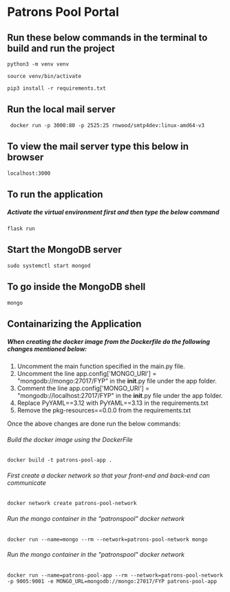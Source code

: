 # Patrons Pool Portal

## Run these below commands in the terminal to build and run the project

```
python3 -m venv venv
```
```
source venv/bin/activate
```
```
pip3 install -r requirements.txt
```

## Run the local mail server

```
 docker run -p 3000:80 -p 2525:25 rnwood/smtp4dev:linux-amd64-v3

``` 
## To view the mail server type this below in browser
```
localhost:3000
```

## To run the application 

##### Activate the virtual environment first and then type the below command

```
flask run 
```

## Start the MongoDB server

```
sudo systemctl start mongod
```

## To go inside the MongoDB shell

```
mongo
```

## Containarizing the Application

##### When creating the docker image from the Dockerfile do the following changes mentioned below:

1. Uncomment the main function specified in the main.py file.
2. Uncomment the line app.config['MONGO_URI'] = "mongodb://mongo:27017/FYP" in the __init__.py file under the app folder.
3. Comment the line app.config['MONGO_URI'] = "mongodb://localhost:27017/FYP" in the __init__.py file under the app folder.
4. Replace PyYAML==3.12 with PyYAML==3.13 in the requirements.txt
5. Remove the pkg-resources==0.0.0 from the requirements.txt

Once the above changes are done run the below commands:

###### Build the docker image using the DockerFile
```
docker build -t patrons-pool-app .
```
###### First create a docker network so that your front-end and back-end can communicate  
```
docker network create patrons-pool-network
```
###### Run the mongo container in the "patronspool" docker network
```
docker run --name=mongo --rm --network=patrons-pool-network mongo
```
###### Run the mongo container in the "patronspool" docker network
```
docker run --name=patrons-pool-app --rm --network=patrons-pool-network -p 9005:9001 -e MONGO_URL=mongodb://mongo:27017/FYP patrons-pool-app
```